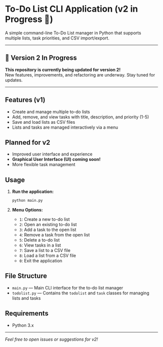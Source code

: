 # To-Do List CLI Application (v2 in Progress 🚧)

A simple command-line To-Do List manager in Python that supports multiple lists, task priorities, and CSV import/export.

---

## 🚀 Version 2 In Progress

**This repository is currently being updated for version 2!**  
New features, improvements, and refactoring are underway. Stay tuned for updates.

---

## Features (v1)

- Create and manage multiple to-do lists
- Add, remove, and view tasks with title, description, and priority (1-5)
- Save and load lists as CSV files
- Lists and tasks are managed interactively via a menu

## Planned for v2

- Improved user interface and experience
- **Graphical User Interface (UI) coming soon!**
- More flexible task management

## Usage

1. **Run the application:**
   ```sh
   python main.py
   ```

2. **Menu Options:**
   - `1`: Create a new to-do list
   - `2`: Open an existing to-do list
   - `3`: Add a task to the open list
   - `4`: Remove a task from the open list
   - `5`: Delete a to-do list
   - `6`: View tasks in a list
   - `7`: Save a list to a CSV file
   - `8`: Load a list from a CSV file
   - `0`: Exit the application

## File Structure

- `main.py` — Main CLI interface for the to-do list manager
- `todolist.py` — Contains the `todolist` and `task` classes for managing lists and tasks

## Requirements

- Python 3.x

---

*Feel free to open issues or suggestions for v2!*